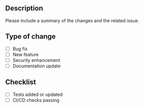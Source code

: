 ## Description

Please include a summary of the changes and the related issue. 

## Type of change
- [ ] Bug fix
- [ ] New feature
- [ ] Security enhancement
- [ ] Documentation update

## Checklist
- [ ] Tests added or updated
- [ ] CI/CD checks passing
